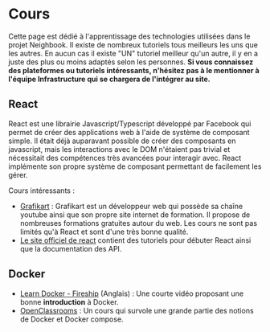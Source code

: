 # Cours

Cette page est dédié à l'apprentissage des technologies utilisées dans le projet Neighbook. Il existe de nombreux
tutoriels tous meilleurs les uns que les autres. En aucun cas il existe "UN" tutoriel meilleur qu'un autre, il y en a
juste des plus ou moins adaptés selon les personnes. **Si vous connaissez des plateformes ou tutoriels intéressants,
n'hésitez pas à le mentionner à l'équipe Infrastructure qui se chargera de l'intégrer au site.**

## React

React est une librairie Javascript/Typescript développé par Facebook qui permet de créer des applications web à l'aide
de système de composant simple. Il était déjà auparavant possible de créer des composants en javascript, mais les
interactions avec le DOM n'étaient pas trivial et nécessitait des compétences très avancées pour interagir avec. React
implémente son propre système de composant permettant de facilement les gérer.

Cours intéressants :

- [Grafikart](https://grafikart.fr) : Grafikart est un développeur web qui possède sa chaîne youtube ainsi que son
  propre site internet de formation. Il propose de nombreuses formations gratuites autour du web. Les cours ne sont pas
  limités qu'à React et sont d'une très bonne qualité.
- [Le site officiel de react](https://fr.reactjs.org/) contient des tutoriels pour débuter React ainsi que la documentation des API.

<!--
## Jest

## Node JS
-->

## Docker

- [Learn Docker - Fireship](https://www.youtube.com/watch?v=gAkwW2tuIqE&t=432s&pp=ugMICgJmchABGAE%3D) (Anglais) : Une courte vidéo proposant une bonne **introduction** à Docker.
- [OpenClassrooms](https://openclassrooms.com/fr/courses/2035766-optimisez-votre-deploiement-en-creant-des-conteneurs-avec-docker) : Un cours qui survole une grande partie des notions de Docker et Docker compose.

<!--
## Package Manager

### npm

### poetry

## Linter

### ESLint

## Comment s'entraîner ?

-->
